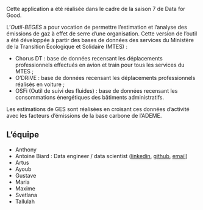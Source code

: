 Cette application a été réalisée dans le cadre de la saison 7 de Data for Good.

L’*Outil-BEGES* a pour vocation de permettre l’estimation et l’analyse des émissions de gaz à effet de serre d’une organisation.
Cette version de l’outil a été développée à partir des bases de données des services du Ministère de la Transition Écologique et Solidaire (MTES) :
- Chorus DT : base de données recensant les déplacements professionnels effectués en avion et train pour tous les services du MTES ;
- O’DRIVE : base de données recensant les déplacements professionnels réalisés en voiture ;
- OSFi (Outil de suivi des fluides) : base de données recensant les consommations énergétiques des bâtiments administratifs.

Les estimations de GES sont réalisées en croisant ces données d’activité avec les facteurs d’émissions de la base carbone de l’ADEME.

## L’équipe
- Anthony
- Antoine Biard : Data engineer / data scientist ([linkedin](https://www.linkedin.com/in/antoine-biard-02906355/), [github](https://github.com/antoan2), [email](antoine.biard.10@gmail.com))
- Artus
- Ayoub
- Gustave
- Maria
- Maxime
- Svetlana
- Tallulah
